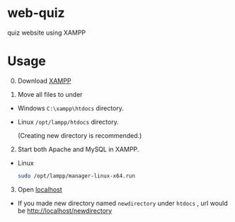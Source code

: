 # web-quiz
quiz website using XAMPP

# Usage
0. Download [XAMPP](https://www.apachefriends.org/download.html)

1. Move all files to under 

- Windows
`C:\xampp\htdocs` directory.

- Linux
`/opt/lampp/htdocs` directory.

  (Creating new directory is recommended.)

2. Start both Apache and MySQL in XAMPP.

- Linux
  ```sh
  sudo /opt/lampp/manager-linux-x64.run 
  ```

3. Open [localhost](http://localhost)

- If you made new directory named `newdirectory` under `htdocs` , url would be [http://localhost/newdirectory](http://localhost/newdirectory)
